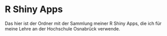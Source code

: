 # R Shiny Apps

Das hier ist der Ordner mit der Sammlung meiner R Shiny Apps, die ich für meine Lehre an der Hochschule Osnabrück verwende.
